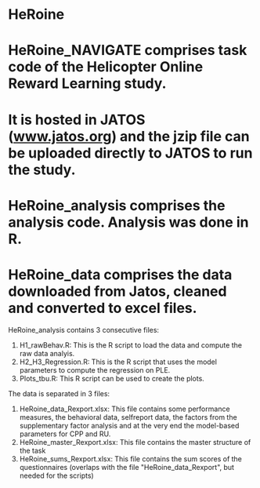 # HeRoine


# HeRoine_NAVIGATE comprises task code of the Helicopter Online Reward Learning study.
# It is hosted in JATOS (www.jatos.org) and the jzip file can be uploaded directly to JATOS to run the study.

# HeRoine_analysis comprises the analysis code. Analysis was done in R.

# HeRoine_data comprises the data downloaded from Jatos, cleaned and converted to excel files.

HeRoine_analysis contains 3 consecutive files:
1) H1_rawBehav.R: This is the R script to load the data and compute the raw data analyis.
2) H2_H3_Regression.R: This is the R script that uses the model parameters to compute the regression on PLE.
3) Plots_tbu.R: This R script can be used to create the plots.

The data is separated in 3 files:
1) HeRoine_data_Rexport.xlsx: This file contains some performance measures, the behavioral data, selfreport data, the factors from the supplementary factor analysis and at the very end the model-based parameters for CPP and RU.
2) HeRoine_master_Rexport.xlsx: This file contains the master structure of the task
3) HeRoine_sums_Rexport.xlsx: This file contains the sum scores of the questionnaires (overlaps with the file "HeRoine_data_Rexport", but needed for the scripts)

